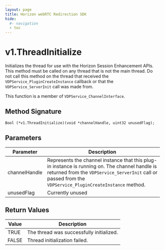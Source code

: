 ```yaml
---
layout: page
title: Horizon webRTC Redirection SDK
hide:
  #- navigation
  - toc
---
```

# v1.ThreadInitialize

Initializes the thread for use with the Horizon Session Enhancement APIs. This method must be called on any thread that is not the main thread. Do not call this method on the thread that received the `VDPService_PluginCreateInstance` callback or that the `VDPService_ServerInit` call was made from.

This function is a member of `VDPService_ChannelInterface`.


## Method Signature
```
Bool (*v1.ThreadInitialize)(void *channelHandle, uint32 unusedFlag); 
```

## Parameters

| Parameter | Description |
| --------- | ----------- |
| channelHandle | Represents the channel instance that this plug-in instance is running on. The channel handle is returned from the `VDPService_ServerInit` call or passed from the `VDPService_PluginCreateInstance` method. |
| unusedFlag | Currently unused |

## Return Values

| Value | Description |
| ----- | ----------- |
| TRUE | The thread was successfully initialized. |
| FALSE | Thread initialization failed. |

